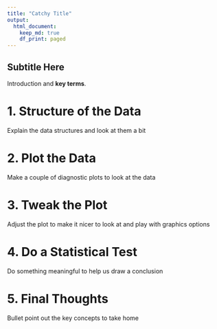 ```yaml
---
title: "Catchy Title"
output:
  html_document:
    keep_md: true
    df_print: paged
---
```


## Subtitle Here

Introduction and **key terms**.

# 1. Structure of the Data

Explain the data structures and look at them a bit

# 2. Plot the Data

Make a couple of diagnostic plots to look at the data

# 3. Tweak the Plot

Adjust the plot to make it nicer to look at and play with graphics options

# 4. Do a Statistical Test

Do something meaningful to help us draw a conclusion

# 5. Final Thoughts

Bullet point out the key concepts to take home
